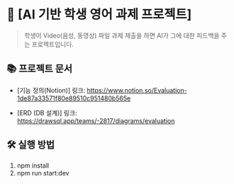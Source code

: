 # 💬 [AI 기반 학생 영어 과제 프로젝트]

> 학생이 Video(음성, 동영상) 파일 과제 제출을 하면 AI가 그에 대한 피드백을 주는 프로젝트입니다.

## 📚 프로젝트 문서

- [기능 정의(Notion)] 링크: https://www.notion.so/Evaluation-1de87a33571f80e89510c951480b565e

- [ERD (DB 설계)] 링크: https://drawsql.app/teams/-2817/diagrams/evaluation

## 🛠️ 실행 방법

1. npm install
2. npm run start:dev
